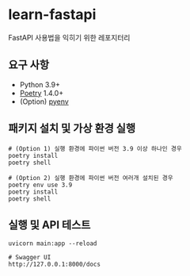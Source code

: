 # learn-fastapi
FastAPI 사용법을 익히기 위한 레포지터리

## 요구 사항

- Python 3.9+
- [Poetry](https://python-poetry.org/docs/#installation) 1.4.0+
- (Option) [pyenv](https://github.com/pyenv/pyenv)

## 패키지 설치 및 가상 환경 실행

```shell
# (Option 1) 실행 환경에 파이썬 버전 3.9 이상 하나인 경우
poetry install
poetry shell

# (Option 2) 실행 환경에 파이썬 버전 여러개 설치된 경우
poetry env use 3.9
poetry install
poetry shell
```

## 실행 및 API 테스트

```shell
uvicorn main:app --reload

# Swagger UI
http://127.0.0.1:8000/docs
```